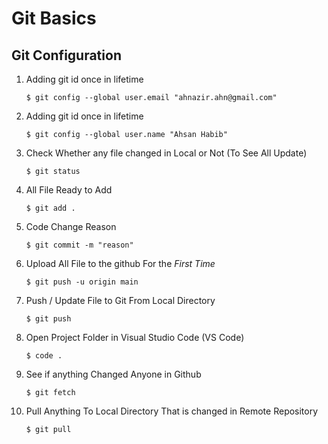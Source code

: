 # Git Basics
## Git Configuration
1. Adding git id once in lifetime
    ```shell
    $ git config --global user.email "ahnazir.ahn@gmail.com"
    ```
2. Adding git id once in lifetime
    ```shell
    $ git config --global user.name "Ahsan Habib"	
    ```		
3. Check Whether any file changed in Local or Not (To See All Update)
    ```shell
    $ git status 
    ```
4. All File Ready to Add
    ```shell
    $ git add .		
    ```
5. Code Change Reason
    ```shell
    $ git commit -m "reason"
    ```
6. Upload All File to the github  For the *First Time*
   ```shell
   $ git push -u origin main
   ```
7. Push / Update File to Git From Local Directory
    ```shell
    $ git push
    ```
8. Open Project Folder in Visual Studio Code (VS Code) 
    ```shell
    $ code .
    ```
9. See if anything Changed Anyone in Github
    ```shell
    $ git fetch
    ```
10. Pull Anything To Local Directory That is changed in Remote Repository
    ```shell
    $ git pull
    ```